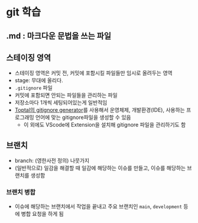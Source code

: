 # git 학습

## .md : 마크다운 문법을 쓰는 파일

## 스테이징 영역
- 스테이징 영역은 커밋 전, 커밋에 포함시킬 파일들만 임시로 올려두는 영역
- stage: 무대에 올리다.
- `.gitignore` 파일
- 커밋에 포함되면 안되는 파일들을 관리하는 파일
- 저장소마다 1개씩 세팅되어있는게 일반적임
 - [Toptal의 gitignore generator](https://www.toptal.com/developers/gitignore)를 사용해서 운영체제, 개발환경(IDE), 사용하는 프로그래밍 언어에 맞는 gitignore파일을 생성할 수 있음
    - 이 외에도 VScode에 Extension을 설치해 gitignore 파일을 관리하기도 함
    
## 브랜치
- branch: (영한사전 정의) 나뭇가지
- (일반적으로) 일감을 해결할 때 일감에 해당하는 이슈를 만들고, 이슈를 해당하는 브랜치를 생성함

### 브랜치 병합
- 이슈에 해당하는 브랜치에서 작업을 끝내고 주요 브랜치인 `main`, `development` 등에 병합 요청을 하게 됨
